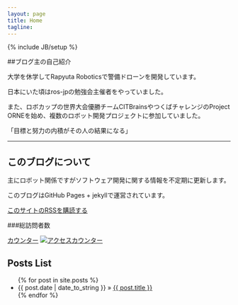 ```yaml
---
layout: page
title: Home
tagline:
---
```

{% include JB/setup %}

##ブログ主の自己紹介

大学を休学してRapyuta Roboticsで警備ドローンを開発しています。

日本にいた頃はros-jpの勉強会主催者をやっていました。

また、ロボカップの世界大会優勝チームCITBrainsやつくばチャレンジのProject ORNEを始め、複数のロボット開発プロジェクトに参加していました。

「目標と努力の内積がその人の結果になる」

<script src="//platform.linkedin.com/in.js" type="text/javascript"></script>
<script type="IN/MemberProfile" data-id="http://www.linkedin.com/in/daikimaekawa" data-format="inline" data-related="false"></script>

**********

## このブログについて

主にロボット関係ですがソフトウェア開発に関する情報を不定期に更新します。

このブログはGitHub Pages + jekyllで運営されています。

[このサイトのRSSを購読する](http://daikimaekawa.github.io/rss.xml "RSS Feed")

###総訪問者数

<script language="Javascript">
document.write('<a href="http://www.f-counter.jp/k2/65/17/1386490417/"></a>');</script><noscript>
<a href=http://qhg.f-counter.com/>カウンター</a></noscript>
<a href=http://www.free-counter.jp/>
<img src="http://www.f-counter.net/j/17/1386490417/" alt="アクセスカウンター" border="0"></a>

## Posts List

<ul class="posts">
  {% for post in site.posts %}
    <li><span>{{ post.date | date_to_string }}</span> &raquo; <a href="{{ BASE_PATH }}{{ post.url }}">{{ post.title }}</a></li>
  {% endfor %}
</ul>

